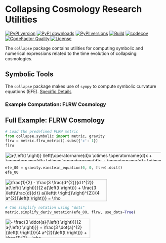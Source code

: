 # Collapsing Cosmology Research Utilities
[![PyPI version](https://img.shields.io/pypi/v/collapse)](https://pypi.org/project/collapse/)
[![PyPI downloads](https://img.shields.io/pypi/dm/collapse)](https://pypi.org/project/collapse/)
[![PyPI versions](https://img.shields.io/pypi/pyversions/collapse)](https://pypi.org/project/collapse/)
[![Build](https://img.shields.io/travis/JWKennington/collapse)](https://pypi.org/project/collapse/)
[![codecov](https://codecov.io/gh/JWKennington/collapse/branch/master/graph/badge.svg?token=G418VYV5LR)](undefined)
[![CodeFactor Quality](https://img.shields.io/codefactor/grade/github/JWKennington/collapse?&label=codefactor)](https://pypi.org/project/collapse/)
[![License](https://img.shields.io/github/license/JWKennington/collapse?color=magenta&label=License)](https://pypi.org/project/collapse/)



The `collapse` package contains utilities for computing symbolic and numerical expressions related to the time evolution
of collapsing cosmologies. 


## Symbolic Tools
The `collapse` package makes use of `sympy` to compute symbolic curvature equations (EFE).
[Specific Details](./collapse/symbolic/README.md)

### Example Computation: FLRW Cosmology

## Full Example: FLRW Cosmology

```python
# Load the predefined FLRW metric
from collapse.symbolic import metric, gravity
flrw = metric.flrw_metric().subs({'c': 1})
flrw
```

<img src="http://www.sciweavers.org/tex2img.php?eq=a%7B%5Cleft%28t%20%5Cright%29%7D%20%5Cleft%28%5Coperatorname%7Bd%7Dx%20%5Cotimes%20%5Coperatorname%7Bd%7Dx%20%2B%20%5Coperatorname%7Bd%7Dy%20%5Cotimes%20%5Coperatorname%7Bd%7Dy%20%2B%20%5Coperatorname%7Bd%7Dz%20%5Cotimes%20%5Coperatorname%7Bd%7Dz%5Cright%29%20-%20%5Coperatorname%7Bd%7Dt%20%5Cotimes%20%5Coperatorname%7Bd%7Dt&bc=White&fc=Black&im=png&fs=18&ff=modern&edit=0" align="center" border="0" alt="a{\left(t \right)} \left(\operatorname{d}x \otimes \operatorname{d}x + \operatorname{d}y \otimes \operatorname{d}y + \operatorname{d}z \otimes \operatorname{d}z\right) - \operatorname{d}t \otimes \operatorname{d}t" width="521" height="29" />
<!-- $a{\left(t \right)} \left(\operatorname{d}x \otimes \operatorname{d}x + \operatorname{d}y \otimes \operatorname{d}y + \operatorname{d}z \otimes \operatorname{d}z\right) - \operatorname{d}t \otimes \operatorname{d}t$ -->


```python
efe_00 = gravity.einstein_equation(0, 0, flrw).doit()
efe_00
```

<img src="http://www.sciweavers.org/tex2img.php?eq=%5Cfrac%7B1%7D%7B2%7D%20-%20%5Cfrac%7B3%20%5Cfrac%7Bd%5E%7B2%7D%7D%7Bd%20t%5E%7B2%7D%7D%20a%7B%5Cleft%28t%20%5Cright%29%7D%7D%7B2%20a%7B%5Cleft%28t%20%5Cright%29%7D%7D%20%2B%20%5Cfrac%7B3%20%5Cleft%28%5Cfrac%7Bd%7D%7Bd%20t%7D%20a%7B%5Cleft%28t%20%5Cright%29%7D%5Cright%29%5E%7B2%7D%7D%7B4%20a%5E%7B2%7D%7B%5Cleft%28t%20%5Cright%29%7D%7D%20%3D%20%5Crho&bc=White&fc=Black&im=png&fs=18&ff=modern&edit=0" align="center" border="0" alt="\frac{1}{2} - \frac{3 \frac{d^{2}}{d t^{2}} a{\left(t \right)}}{2 a{\left(t \right)}} + \frac{3 \left(\frac{d}{d t} a{\left(t \right)}\right)^{2}}{4 a^{2}{\left(t \right)}} = \rho" width="329" height="71" />
<!-- $\frac{1}{2} - \frac{3 \frac{d^{2}}{d t^{2}} a{\left(t \right)}}{2 a{\left(t \right)}} + \frac{3 \left(\frac{d}{d t} a{\left(t \right)}\right)^{2}}{4 a^{2}{\left(t \right)}} = \rho$ -->


```python
# Can simplify notation using "dots"
metric.simplify_deriv_notation(efe_00, flrw, use_dots=True)
```

<img src="http://www.sciweavers.org/tex2img.php?eq=-%20%5Cfrac%7B3%20%5Cddot%7Ba%7D%7B%5Cleft%28t%20%5Cright%29%7D%7D%7B2%20a%7B%5Cleft%28t%20%5Cright%29%7D%7D%20%2B%20%5Cfrac%7B3%20%5Cdot%7Ba%7D%5E%7B2%7D%7B%5Cleft%28t%20%5Cright%29%7D%7D%7B4%20a%5E%7B2%7D%7B%5Cleft%28t%20%5Cright%29%7D%7D%20%2B%20%5Cfrac%7B1%7D%7B2%7D%20%3D%20%5Crho&bc=White&fc=Black&im=png&fs=18&ff=modern&edit=0" align="center" border="0" alt="- \frac{3 \ddot{a}{\left(t \right)}}{2 a{\left(t \right)}} + \frac{3 \dot{a}^{2}{\left(t \right)}}{4 a^{2}{\left(t \right)}} + \frac{1}{2} = \rho" width="275" height="62" />
<!-- $- \frac{3 \ddot{a}{\left(t \right)}}{2 a{\left(t \right)}} + \frac{3 \dot{a}^{2}{\left(t \right)}}{4 a^{2}{\left(t \right)}} + \frac{1}{2} = \rho$ -->

